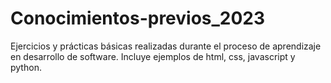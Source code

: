 # Conocimientos-previos_2023
Ejercicios y prácticas básicas realizadas durante el proceso de aprendizaje en desarrollo de software.
Incluye ejemplos de html, css, javascript y python.
